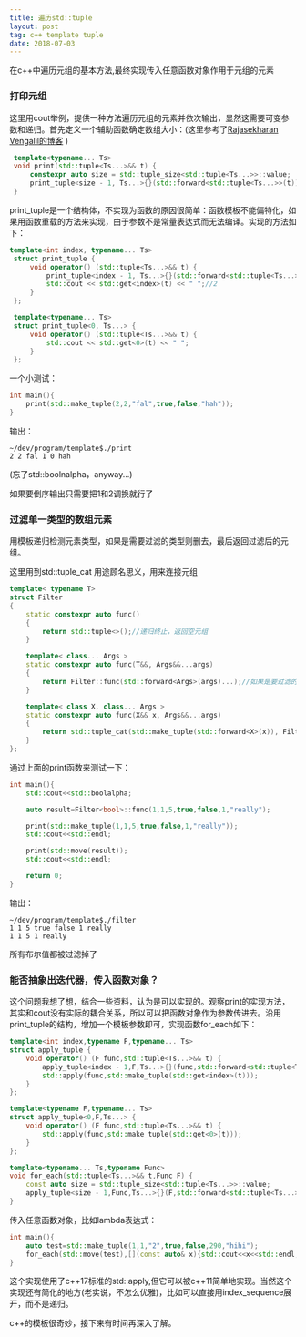 ```yaml
---
title: 遍历std::tuple
layout: post
tag: c++ template tuple
date: 2018-07-03
---
```

在c++中遍历元组的基本方法,最终实现传入任意函数对象作用于元组的元素

### 打印元组
这里用cout举例，提供一种方法遍历元组的元素并依次输出，显然这需要可变参数和递归。首先定义一个辅助函数确定数组大小：(这里参考了[Rajasekharan Vengalil的博客](https://blogorama.nerdworks.in/iteratingoverastdtuple/) )

```cpp
 template<typename... Ts>
 void print(std::tuple<Ts...>&& t) {
     constexpr auto size = std::tuple_size<std::tuple<Ts...>>::value;
     print_tuple<size - 1, Ts...>{}(std::forward<std::tuple<Ts...>>(t));
 }
```

print_tuple是一个结构体，不实现为函数的原因很简单：函数模板不能偏特化，如果用函数重载的方法来实现，由于参数不是常量表达式而无法编译。实现的方法如下：

```cpp
template<int index, typename... Ts>
 struct print_tuple {
     void operator() (std::tuple<Ts...>&& t) {
         print_tuple<index - 1, Ts...>{}(std::forward<std::tuple<Ts...>>(t));//1
         std::cout << std::get<index>(t) << " ";//2
     }
 };

 template<typename... Ts>
 struct print_tuple<0, Ts...> {
     void operator() (std::tuple<Ts...>&& t) {
         std::cout << std::get<0>(t) << " ";
     }
 };
```

一个小测试：

```cpp
int main(){
    print(std::make_tuple(2,2,"fal",true,false,"hah"));
}
```

输出：

```shell
~/dev/program/template$./print 
2 2 fal 1 0 hah
```
(忘了std::boolnalpha，anyway...)

如果要倒序输出只需要把1和2调换就行了

### 过滤单一类型的数组元素

用模板递归检测元素类型，如果是需要过滤的类型则删去，最后返回过滤后的元组。

这里用到std::tuple_cat 用途顾名思义，用来连接元组

```cpp
template< typename T>
struct Filter
{
    static constexpr auto func()
    {
        return std::tuple<>();//递归终止，返回空元组
    }

    template< class... Args >
    static constexpr auto func(T&&, Args&&...args)
    {
        return Filter::func(std::forward<Args>(args)...);//如果是要过滤的类型则直接跳过
    }

    template< class X, class... Args >
    static constexpr auto func(X&& x, Args&&...args)
    {
        return std::tuple_cat(std::make_tuple(std::forward<X>(x)), Filter::func(std::forward<Args>(args)...));
    }
};
```

通过上面的print函数来测试一下：
```cpp
int main(){
    std::cout<<std::boolalpha;

    auto result=Filter<bool>::func(1,1,5,true,false,1,"really");

    print(std::make_tuple(1,1,5,true,false,1,"really"));
    std::cout<<std::endl;

    print(std::move(result));
    std::cout<<std::endl;

    return 0;
}
```

输出：
```
~/dev/program/template$./filter
1 1 5 true false 1 really 
1 1 5 1 really 
```
所有布尔值都被过滤掉了

### 能否抽象出迭代器，传入函数对象？

这个问题我想了想，结合一些资料，认为是可以实现的。观察print的实现方法，其实和cout没有实际的耦合关系，所以可以把函数对象作为参数传进去。沿用print_tuple的结构，增加一个模板参数即可，实现函数for_each如下：

```cpp
template<int index,typename F,typename... Ts>
struct apply_tuple {
    void operator() (F func,std::tuple<Ts...>&& t) {
        apply_tuple<index - 1,F,Ts...>{}(func,std::forward<std::tuple<Ts...>>(t));
        std::apply(func,std::make_tuple(std::get<index>(t)));
    }
};

template<typename F,typename... Ts>
struct apply_tuple<0,F,Ts...> {
    void operator() (F func,std::tuple<Ts...>&& t) {
        std::apply(func,std::make_tuple(std::get<0>(t)));
    }
};

template<typename... Ts,typename Func>
void for_each(std::tuple<Ts...>&& t,Func F) {
    const auto size = std::tuple_size<std::tuple<Ts...>>::value;
    apply_tuple<size - 1,Func,Ts...>{}(F,std::forward<std::tuple<Ts...>>(t));
}
```

传入任意函数对象，比如lambda表达式：
```cpp
int main(){
    auto test=std::make_tuple(1,1,"2",true,false,290,"hihi");
    for_each(std::move(test),[](const auto& x){std::cout<<x<<std::endl;});
}
```

这个实现使用了c++17标准的std::apply,但它可以被c++11简单地实现。当然这个实现还有简化的地方(老实说，不怎么优雅)，比如可以直接用index_sequence展开，而不是递归。

c++的模板很奇妙，接下来有时间再深入了解。
